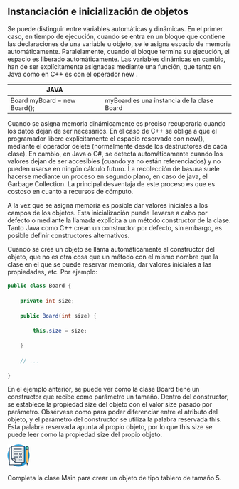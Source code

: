 ## Instanciación e inicialización de objetos 

Se puede distinguir entre variables automáticas y dinámicas. En el primer caso, en tiempo de ejecución, cuando se entra en un bloque que contiene las declaraciones de una variable u objeto, se le asigna espacio de memoria automáticamente. Paralelamente, cuando el bloque termina su ejecución, el espacio es liberado automáticamente. Las variables dinámicas en cambio, han de ser explícitamente asignadas mediante una función, que tanto en Java como en C++ es con el operador new .  

 

| JAVA                         |                                            |
| ---------------------------- | ------------------------------------------ |
| Board myBoard = new Board(); | myBoard es una instancia de la clase Board |

 

Cuando se asigna memoria dinámicamente es preciso recuperarla cuando los datos dejan de ser necesarios. En el caso de C++ se obliga a que el programador libere explícitamente el espacio reservado con new(), mediante el operador delete (normalmente desde los destructores de cada clase). En cambio, en Java o C#, se detecta automáticamente cuando los valores dejan de ser accesibles (cuando ya no están referenciados) y no pueden usarse en ningún cálculo futuro. La recolección de basura suele hacerse mediante un proceso en segundo plano, en caso de java, el Garbage Collection. La principal desventaja de este proceso es que es costoso en cuanto a recursos de cómputo.  

A la vez que se asigna memoria es posible dar valores iniciales a los campos de los objetos. Esta inicialización puede llevarse a cabo por defecto o mediante la llamada explícita a un método constructor de la clase. Tanto Java como C++ crean un constructor por defecto, sin embargo, es posible definir constructores alternativos.  

Cuando se crea un objeto se llama automáticamente al constructor del objeto, que no es otra cosa que un método con el mismo nombre que la clase en el que se puede reservar memoria, dar valores iniciales a las propiedades, etc. Por ejemplo: 

 

```java
public class Board { 

    private int size; 

    public Board(int size) { 

        this.size = size; 

    } 

    // ...

} 
```

 

En el ejemplo anterior, se puede ver como la clase Board tiene un constructor que recibe como parámetro un tamaño. Dentro del constructor, se establece la propiedad size del objeto con el valor size pasado por parámetro. Obsérvese como para poder diferenciar entre el atributo del objeto, y el parámetro del constructor se utiliza la palabra reservada this. Esta palabra reservada apunta al propio objeto, por lo que this.size se puede leer como la propiedad size del propio objeto. 

![](../../../images/task.png)

Completa la clase Main para crear un objeto de tipo tablero de tamaño 5.